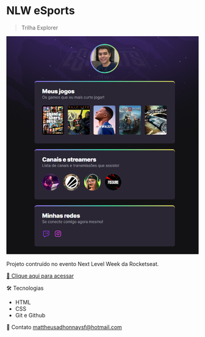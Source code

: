 # NLW eSports

> Trilha Explorer

![preview](./assets/screenF.png)

Projeto contruído no evento Next Level Week da Rocketseat.

[🔗 Clique aqui para acessar](https://adhmattheus.github.io/nwl_eSports_explorer/)

🛠 Tecnologias
  - HTML
  - CSS
  - Git e Github

💛 Contato
mattheusadhonnaysf@hotmail.com